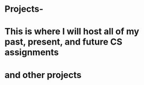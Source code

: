 # Projects-
# This is where I will host all of my past, present, and future CS assignments 
# and other projects 

